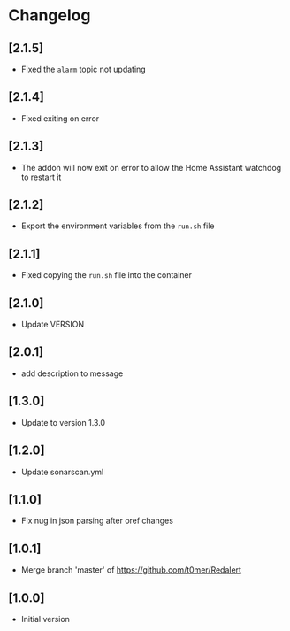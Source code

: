 # Changelog

## [2.1.5]
- Fixed the `alarm` topic not updating

## [2.1.4]
- Fixed exiting on error

## [2.1.3]
- The addon will now exit on error to allow the Home Assistant watchdog to restart it

## [2.1.2]
- Export the environment variables from the `run.sh` file

## [2.1.1]
- Fixed copying the `run.sh` file into the container

## [2.1.0]
- Update VERSION

## [2.0.1]
- add description to message

## [1.3.0]
- Update to version 1.3.0

## [1.2.0]
- Update sonarscan.yml

## [1.1.0]
- Fix nug in json parsing after oref changes

## [1.0.1]
- Merge branch 'master' of https://github.com/t0mer/Redalert

## [1.0.0]
- Initial version